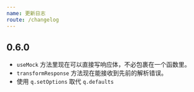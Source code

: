```yaml
---
name: 更新日志
route: /changelog
---
```


## 0.6.0

- `useMock` 方法里现在可以直接写响应体，不必包裹在一个函数里。
- `transformResponse` 方法现在能接收到先前的解析错误。
- 使用 `q.setOptions` 取代 `q.defaults`
